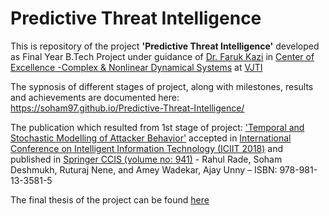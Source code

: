 # Predictive Threat Intelligence
This is repository of the project <b>'Predictive Threat Intelligence'</b> developed as Final Year B.Tech Project under guidance of [Dr. Faruk Kazi](https://scholar.google.co.in/citations?user=oa7QCAgAAAAJ&hl=en) in [Center of Excellence -Complex & Nonlinear Dynamical Systems](https://www.vjti.ac.in/images/coe-cnds/project/index.html) at [VJTI](https://www.vjti.ac.in/)

The sypnosis of different stages of project, along with milestones, results and achievements are documented here: https://soham97.github.io/Predictive-Threat-Intelligence/

The publication which resulted from 1st stage of project: ['Temporal and Stochastic Modelling of Attacker Behavior'](https://link.springer.com/chapter/10.1007/978-981-13-3582-2_3) accepted in [International Conference on Intelligent Information Technology (ICIIT 2018)](http://www.iciit.in/) and published in [Springer CCIS (volume no: 941)](https://www.springer.com/series/7899) - Rahul Rade, Soham Deshmukh, Ruturaj Nene, and Amey Wadekar, Ajay Unny – ISBN: 978-981-13-3581-5

The final thesis of the project can be found [here](https://github.com/imrahulr/Predictive-Threat-Intelligence/blob/master/Threat-Intelligence-Thesis.pdf) 

